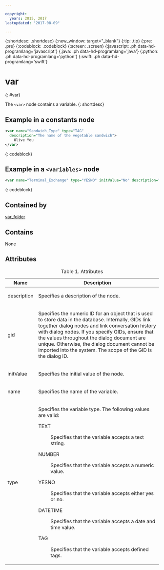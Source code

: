 ```yaml
---

copyright:
  years: 2015, 2017
lastupdated: "2017-08-09"

---
```


{:shortdesc: .shortdesc}
{:new_window: target="_blank"}
{:tip: .tip}
{:pre: .pre}
{:codeblock: .codeblock}
{:screen: .screen}
{:javascript: .ph data-hd-programlang='javascript'}
{:java: .ph data-hd-programlang='java'}
{:python: .ph data-hd-programlang='python'}
{:swift: .ph data-hd-programlang='swift'}

# var
{: #var}

The `<var>` node contains a variable.
{: shortdesc}

## Example in a constants node

```xml
<var name="Sandwich_Type" type="TAG"
  description="The name of the vegetable sandwich">
    Olive You
</var>
```
{: codeblock}

## Example in a `<variables>` node

```xml
<var name="Terminal_Exchange" type="YESNO" initValue="No" description="Has the system already said goodbye?"/>
```
{: codeblock}

## Contained by

[var_folder](/docs/services/dialog/var_folder.html)

## Contains

None

## Attributes

<table>
<caption>Table 1. Attributes</caption>
<thead><tr><th>Name</th>
<th>Description</th>
</tr>
</thead>
<tbody><tr><td><p>
description
</p></td>
<td><p>
Specifies a description of the node.
</p></td>
</tr>
<tr><td><p>
gid
</p></td>
<td><p>
Specifies the numeric ID for an
object that is used to store data in the database. Internally, GIDs
link together dialog nodes and link conversation history with dialog
nodes. If you specify GIDs, ensure that the values throughout the
dialog document are unique. Otherwise, the dialog document cannot
be imported into the system. The scope of the GID is the dialog ID.
</p></td>
</tr>
<tr><td><p>
initValue
</p></td>
<td><p>
Specifies the initial value of the
node.
</p></td>
</tr>
<tr><td><p>name</p></td>
<td><p>Specifies the name of the variable.</p></td>
</tr>
<tr><td><p>type</p></td>
<td><p>Specifies the variable type. The following values are valid:</p><dl><dt>TEXT</dt>
<dd><p>Specifies that the variable accepts a text string.</p></dd>
<dt>NUMBER</dt>
<dd><p>Specifies that the variable accepts a numeric
                                            value.</p></dd>
<dt>YESNO</dt>
<dd><p>Specifies that the variable accepts either yes or
                                            no.</p></dd>
<dt>DATETIME</dt>
<dd><p>Specifies that the variable accepts a date and time
                                            value.</p></dd>
<dt>TAG</dt>
<dd><p>Specifies that the variable accepts defined tags.</p></dd>
</dl>
</td>
</tr>
</tbody>
</table>
